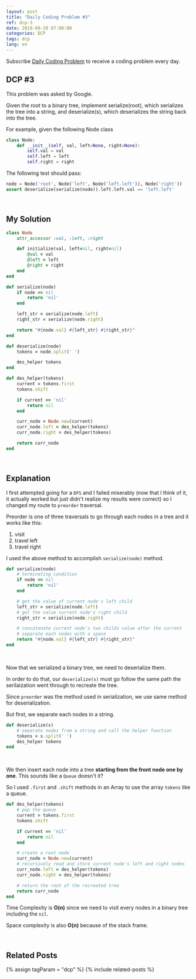 ```yaml
---
layout: post
title: "Daily Coding Problem #3"
ref: dcp-3
date: 2019-09-20 07:00:00
categories: DCP
tags: dcp
lang: en
---
```


Subscribe [Daily Coding Problem](https://www.dailycodingproblem.com) to receive a coding problem every day. 

## DCP #3 <a id="dcp3"></a>
This problem was asked by Google.

Given the root to a binary tree, implement serialize(root), which serializes the tree into a string, and deserialize(s), which deserializes the string back into the tree.

For example, given the following Node class

```python
class Node:
    def __init__(self, val, left=None, right=None):
        self.val = val
        self.left = left
        self.right = right
```
The following test should pass:

```python
node = Node('root', Node('left', Node('left.left')), Node('right'))
assert deserialize(serialize(node)).left.left.val == 'left.left'
```

<br>

## My Solution

```ruby
class Node
    attr_accessor :val, :left, :right

    def initialize(val, left=nil, right=nil)
        @val = val
        @left = left
        @right = right
    end
end

def serialize(node)
    if node == nil 
        return 'nil'
    end

    left_str = serialize(node.left)
    right_str = serialize(node.right)

    return "#{node.val} #{left_str} #{right_str}"
end

def deserialize(node)
    tokens = node.split(' ')

    des_helper tokens
end

def des_helper(tokens)
    current = tokens.first
    tokens.shift

    if current == 'nil'
        return nil
    end

    curr_node = Node.new(current)
    curr_node.left = des_helper(tokens)
    curr_node.right = des_helper(tokens)

    return curr_node
end
```

<br>

## Explanation 

I first attempted going for a `DFS` and I failed miserably (now that I think of it, it actually worked but just didn't realize my results were correct) so I changed my route to `preorder` traversal.

Preorder is one of three traversals to go through each nodes in a tree and it works like this:
1. visit
2. travel left
3. travel right

I used the above method to accomplish `serialize(node)` method.

```ruby
def serialize(node)
    # terminating condition
    if node == nil 
        return 'nil'
    end

    # get the value of current node's left child
    left_str = serialize(node.left)
    # get the value current node's right child
    right_str = serialize(node.right)

    # concatenate current node's two childs value after the current
    # separate each nodes with a space
    return "#{node.val} #{left_str} #{right_str}"
end
```

<br>

Now that we serialized a binary tree, we need to deserialize them.

In order to do that, our `deserialize(s)` must go follow the same path the serilaization went through to recreate the tree.

Since `preorder` was the method used in serialization, we use same method for deserialization.

But first, we separate each nodes in a string.

```ruby
def deserialize(s)
    # separate nodes from a string and call the helper function
    tokens = s.split(' ')
    des_helper tokens
end
```
<br>

We then insert each node into a tree **starting from the front node one by one**.
This sounds like a `Queue` doesn't it?

So I used `.first` and `.shift` methods in an Array to use the array `tokens` like a queue.

```ruby
def des_helper(tokens)
    # pop the queue
    current = tokens.first
    tokens.shift

    if current == 'nil'
        return nil
    end

    # create a root node
    curr_node = Node.new(current)
    # recursively read and store current node's left and right nodes
    curr_node.left = des_helper(tokens)
    curr_node.right = des_helper(tokens)

    # return the root of the recreated tree
    return curr_node
end
```

Time Complexity is **O(n)** since we need to visit every nodes in a binary tree including the `nil`.

Space complexity is also **O(n)** because of the stack frame.

<br>

## Related Posts <a id="related"></a>
{% assign tagParam = "dcp" %}
{% include related-posts %}